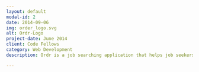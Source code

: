 ```yaml
---
layout: default
modal-id: 2
date: 2014-09-06
img: order_logo.svg
alt: Ordr-Logo
project-date: June 2014
client: Code Fellows
category: Web Development
description: Ordr is a job searching application that helps job seekers track each application with potential employers. Project initially was completed in 3 days. </br> <a href="http://ordr.herokuapp.com">Check out Ordr</a>

---
```

